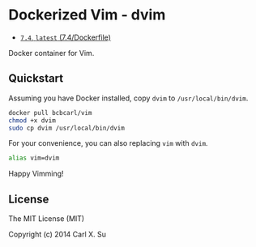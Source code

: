 # Dockerized Vim - dvim

* [`7.4`, `latest` (7.4/Dockerfile)](https://github.com/bcbcarl/docker-vim/blob/master/7.4/Dockerfile)

Docker container for Vim.

## Quickstart

Assuming you have Docker installed, copy `dvim` to `/usr/local/bin/dvim`.

```bash
docker pull bcbcarl/vim
chmod +x dvim
sudo cp dvim /usr/local/bin/dvim
```

For your convenience, you can also replacing `vim` with `dvim`.

```bash
alias vim=dvim
```

Happy Vimming!

## License

The MIT License (MIT)

Copyright (c) 2014 Carl X. Su
